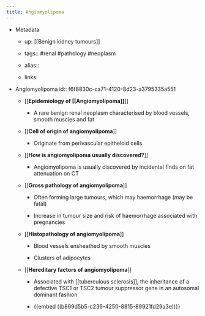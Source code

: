 ```yaml
---
title: Angiomyolipoma
---
```


- Metadata
	 - up: [[Benign kidney tumours]]

	 - tags:: #renal #pathology #neoplasm

	 - alias::

	 - links: 

- Angiomyolipoma
id:: f6f8830c-ca71-4120-8d23-a3795335a551
	 - [[**Epidemiology of [[Angiomyolipoma]]**]]
		 - A rare benign renal neoplasm characterised by blood vessels, smooth muscles and fat

	 - [[**Cell of origin of angiomyolipoma**]]
		 - Originate from perivascular epitheloid cells

	 - [[**How is angiomyolipoma usually discovered?**]]
		 - Angiomyolipoma is usually discovered by incidental finds on fat attenuation on CT

	 - [[**Gross pathology of angiomyolipoma**]]
		 - Often forming large tumours, which may haemorrhage (may be fatal)

		 - Increase in tumour size and risk of haemorrhage associated with pregnancies

	 - [[**Histopathology of angiomyolipoma**]]
		 - Blood vessels ensheathed by smooth muscles

		 - Clusters of adipocytes

	 - [[**Hereditary factors of angiomyolipoma**]]
		 - Associated with [[tuberculous sclerosis]], the inheritance of a defective TSC1 or TSC2 tumour suppressor gene in an autosomal dominant fashion

		 - {{embed  ((b899d5b5-c236-4250-8815-89921fd29a3e))}}
